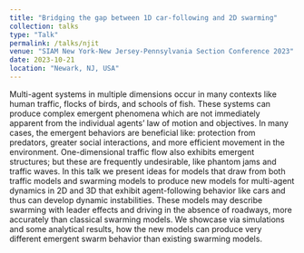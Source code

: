 ```yaml
---
title: "Bridging the gap between 1D car-following and 2D swarming"
collection: talks
type: "Talk"
permalink: /talks/njit
venue: "SIAM New York-New Jersey-Pennsylvania Section Conference 2023"
date: 2023-10-21
location: "Newark, NJ, USA"
---
```


Multi-agent systems in multiple dimensions occur in many contexts like human traffic, flocks of
birds, and schools of fish. These systems can produce complex emergent phenomena which are not
immediately apparent from the individual agents’ law of motion and objectives. In many cases, the
emergent behaviors are beneficial like: protection from predators, greater social interactions, and
more efficient movement in the environment. One-dimensional traffic flow also exhibits emergent
structures; but these are frequently undesirable, like phantom jams and traffic waves. In this talk we
present ideas for models that draw from both traffic models and swarming models to produce new
models for multi-agent dynamics in 2D and 3D that exhibit agent-following behavior like cars and
thus can develop dynamic instabilities. These models may describe swarming with leader effects and
driving in the absence of roadways, more accurately than classical swarming models. We showcase
via simulations and some analytical results, how the new models can produce very different
emergent swarm behavior than existing swarming models.
